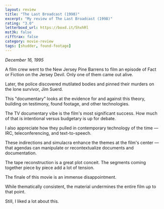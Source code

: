 ```yaml
---
layout: review
title: "The Last Broadcast (1998)"
excerpt: "My review of The Last Broadcast (1998)"
rating: "3.0"
letterboxd_url: https://boxd.it/5hxhRl
mst3k: false
rifftrax: false
category: movie-review
tags: [shudder, found-footage]
---
```


<i>December 16, 1995</i>

A film crew went to the New Jersey Pine Barrens to film an episode of Fact or Fiction on the Jersey Devil. Only one of them came out alive.

Later, the police discovered mutilated bodies and pinned their murders on the lone survivor, Jim Suerd.

This "documentary" looks at the evidence for and against this theory, building on testimony, found footage, and other technologies.

The TV documentary vibe is the film's most significant success. How much of that is intentional versus budgetary is up for debate.

I also appreciate how they pulled in contemporary technology of the time — IRC, teleconferencing, and text-to-speech.

These indirections and simulacra enhance the themes at the film's center — that agendas can manipulate or recontextualize documents and documentation.

The tape reconstruction is a great plot conceit. The segments coming together piece by piece add a lot of tension.

The finale of this movie is an immense disappointment.

While thematically consistent, the material undermines the entire film up to that point.

Still, I liked a lot about this.
